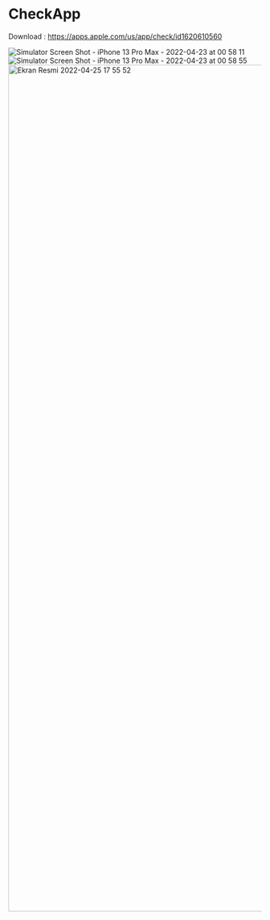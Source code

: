 # CheckApp
Download : https://apps.apple.com/us/app/check/id1620610560



![Simulator Screen Shot - iPhone 13 Pro Max - 2022-04-23 at 00 58 11](https://user-images.githubusercontent.com/44572600/165301848-231b30db-9f9b-4198-9b06-1961eefec596.png)
![Simulator Screen Shot - iPhone 13 Pro Max - 2022-04-23 at 00 58 55](https://user-images.githubusercontent.com/44572600/165301878-7f8835c6-b243-4949-9ee2-aa812bf599de.png)
<img width="1680" alt="Ekran Resmi 2022-04-25 17 55 52" src="https://user-images.githubusercontent.com/44572600/165301988-58b2af59-b17a-4268-8298-44afb3361930.png">
